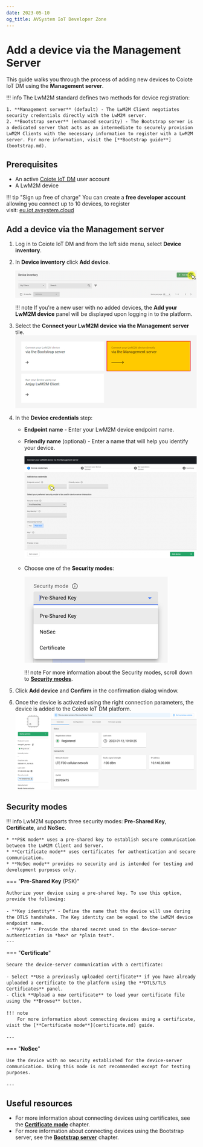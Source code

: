 ```yaml
---
date: 2023-05-10
og_title: AVSystem IoT Developer Zone
---
```


# Add a device via the Management Server

This guide walks you through the process of adding new devices to Coiote IoT DM using the **Management server**.

!!! info
    The LwM2M standard defines two methods for device registration:
    
    1. **Management server** (default) - The LwM2M Client negotiates security credentials directly with the LwM2M server.
    2. **Bootstrap server** (enhanced security) - The Bootstrap server is a dedicated server that acts as an intermediate to securely provision LwM2M Clients with the necessary information to register with a LwM2M server. For more information, visit the [**Bootstrap guide**](bootstrap.md).

## Prerequisites

- An active [Coiote IoT DM](https://eu.iot.avsystem.cloud) user account
- A LwM2M device

!!! tip "Sign up free of charge"
    You can create a **free developer account** allowing you connect up to 10 devices, to register visit: [eu.iot.avsystem.cloud](https://eu.iot.avsystem.cloud)


## Add a device via the Management server

1. Log in to Coiote IoT DM and from the left side menu, select **Device inventory**.

1. In **Device inventory** click **Add device**.

    ![Add device button](images/add_device.png "Add device button")

    !!! note
        If you're a new user with no added devices, the **Add your LwM2M device** panel will be displayed upon logging in to the platform.

1. Select the **Connect your LwM2M device via the Management server** tile.
   ![Add via Mgmt](images/mgmt_tile.png "Add via Mgmt")

1. In the **Device credentials** step:
     - **Endpoint name** - Enter your LwM2M device endpoint name.
     - **Friendly name** (optional) - Enter a name that will help you identify your device.

         ![Device credentials step](images/connect-device-simple.jpg "Device credentials step")

     - Choose one of the **Security modes**:

        ![Security modes](images/security-modes.png "Security modes")

        !!! note
            For more information about the Security modes, scroll down to [**Security modes**](#security-modes).

1. Click **Add device** and **Confirm** in the confirmation dialog window.

1. Once the device is activated using the right connection parameters, the device is added to the Coiote IoT DM platform.
    ![Registered device](images/connected_device.png "Registered device")


## Security modes

!!! info
    LwM2M supports three security modes: **Pre-Shared Key**, **Certificate**, and **NoSec**. 
    
    * **PSK mode** uses a pre-shared key to establish secure communication between the LwM2M Client and Server. 
    * **Certificate mode** uses certificates for authentication and secure communication. 
    * **NoSec mode** provides no security and is intended for testing and development purposes only.



=== "**Pre-Shared Key** (PSK)"

    Authorize your device using a pre-shared key. To use this option, provide the following:

    - **Key identity** - Define the name that the device will use during the DTLS handshake. The Key identity can be equal to the LwM2M device endpoint name.
    - **Key** - Provide the shared secret used in the device-server authentication in *hex* or *plain text*.
    ---

=== "**Certificate**"

    Secure the device-server communication with a certificate:

    - Select **Use a previously uploaded certificate** if you have already uploaded a certificate to the platform using the **DTLS/TLS Certificates** panel.
    - Click **Upload a new certificate** to load your certificate file using the **Browse** button.

    !!! note
        For more information about connecting devices using a certificate, visit the [**Certificate mode**](certificate.md) guide.

    ---

=== "**NoSec**"

    Use the device with no security established for the device-server communication. Using this mode is not recommended except for testing purposes.

    ---


## Useful resources

* For more information about connecting devices using certificates, see the [**Certificate mode**](certificate.md) chapter.
* For more information about connecting devices using the Bootstrap server, see the [**Bootstrap server**](bootstrap.md) chapter.
